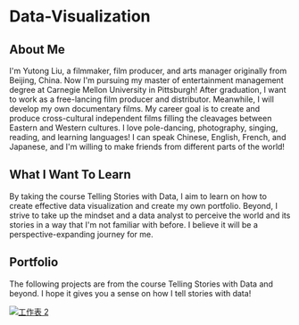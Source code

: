 # Data-Visualization

## About Me 

I'm Yutong Liu, a filmmaker, film producer, and arts manager originally from Beijing, China. Now I'm pursuing my master of entertainment management degree at Carnegie Mellon University in Pittsburgh! After graduation, I want to work as a free-lancing film producer and distributor. Meanwhile, I will develop my own documentary films. My career goal is to create and produce cross-cultural independent films filling the cleavages between Eastern and Western cultures. I love pole-dancing, photography, singing, reading, and learning languages! I can speak Chinese, English, French, and Japanese, and I'm willing to make friends from different parts of the world! 

## What I Want To Learn

By taking the course Telling Stories with Data, I aim to learn on how to create effective data visualization and create my own portfolio. Beyond, I strive to take up the mindset and a data analyst to perceive the world and its stories in a way that I'm not familiar with before. I believe it will be a perspective-expanding journey for me.

## Portfolio

The following projects are from the course Telling Stories with Data and beyond. I hope it gives you a sense on how I tell stories with data!
<div class='tableauPlaceholder' id='viz1698958241466' style='position: relative'><noscript><a href='#'><img alt='工作表 2 '                                                                                                  src='https:&#47;&#47;public.tableau.com&#47;static&#47;images&#47;1_&#47;1_16989581714110&#47;2&#47;1_rss.png' style='border: none' /></a></noscript><object class='tableauViz'  style='display:none;'><param name='host_url' value='https%3A%2F%2Fpublic.tableau.com%2F' /> <param name='embed_code_version' value='3' /> <param name='site_root' value='' /><param name='name' value='1_16989581714110&#47;2' /><param name='tabs' value='no' /><param name='toolbar' value='yes' /><param name='static_image' 
                                                                                                                                                                                                                                                                                                                                                                                                                                                                                                                                                                                                                                                                                                                  value='https:&#47;&#47;public.tableau.com&#47;static&#47;images&#47;1_&#47;1_16989581714110&#47;2&#47;1.png' /> <param name='animate_transition' value='yes' /><param name='display_static_image' value='yes' /><param name='display_spinner' value='yes' /><param name='display_overlay' value='yes' /><param name='display_count' value='yes' /><param name='language' value='zh-CN' /><param name='filter' value='publish=yes' /></object></div>
                                                                                                                                                                                                                                                                                                                                                                                                                                                                                                                                                                                                                                                                                                                  <script type='text/javascript'>            
                                                                                                                                                                                                                                                                                                                                                                                                                                                                                                                                                                                                                                                                                                                    var divElement = document.getElementById('viz1698958241466');         
                                                                                                                                                                                                                                                                                                                                                                                                                                                                                                                                                                                                                                                                                                                    var vizElement = divElement.getElementsByTagName('object')[0];          
                                                                                                                                                                                                                                                                                                                                                                                                                                                                                                                                                                                                                                                                                                                    vizElement.style.width='100%';vizElement.style.height=(divElement.offsetWidth*0.75)+'px';       
                                                                                                                                                                                                                                                                                                                                                                                                                                                                                                                                                                                                                                                                                                                    var scriptElement = document.createElement('script');         
                                                                                                                                                                                                                                                                                                                                                                                                                                                                                                                                                                                                                                                                                                                    scriptElement.src = 'https://public.tableau.com/javascripts/api/viz_v1.js';   
                                                                                                                                                                                                                                                                                                                                                                                                                                                                                                                                                                                                                                                                                                                    vizElement.parentNode.insertBefore(scriptElement, vizElement);          
                                                                                                                                                                                                                                                                                                                                                                                                                                                                                                                                                                                                                                                                                                                  </script>
